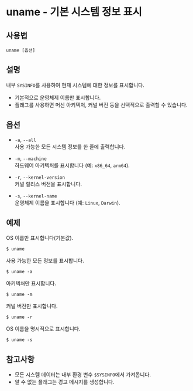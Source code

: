 # uname - 기본 시스템 정보 표시

## 사용법

    uname [옵션]


## 설명

내부 `SYSINFO`를 사용하여 현재 시스템에 대한 정보를 표시합니다.

- 기본적으로 운영체제 이름만 표시합니다.
- 플래그를 사용하면 머신 아키텍처, 커널 버전 등을 선택적으로 출력할 수 있습니다.


## 옵션

- `-a`, `--all`  
  사용 가능한 모든 시스템 정보를 한 줄에 출력합니다.

- `-m`, `--machine`  
  하드웨어 아키텍처를 표시합니다 (예: `x86_64`, `arm64`).

- `-r`, `--kernel-version`  
  커널 릴리스 버전을 표시합니다.

- `-s`, `--kernel-name`  
  운영체제 이름을 표시합니다 (예: `Linux`, `Darwin`).


## 예제

OS 이름만 표시합니다(기본값).

```shell
$ uname
```

사용 가능한 모든 정보를 표시합니다.

```shell
$ uname -a
```

아키텍처만 표시합니다.

```shell
$ uname -m
```

커널 버전만 표시합니다.

```shell
$ uname -r
```

OS 이름을 명시적으로 표시합니다.

```shell
$ uname -s
```


## 참고사항

- 모든 시스템 데이터는 내부 환경 변수 `$SYSINFO`에서 가져옵니다.
- 알 수 없는 플래그는 경고 메시지를 생성합니다.
